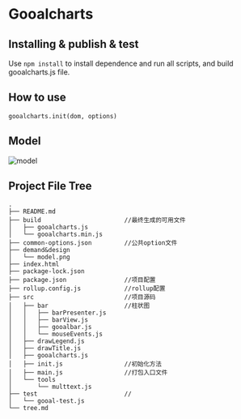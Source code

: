 # Gooalcharts

## Installing & publish & test

Use `npm install` to install dependence and run all scripts, and build gooalcharts.js file.

## How to use

``` 
gooalcharts.init(dom, options) 
```

## Model
![model](http://git.soyomics.com:9000/mars/gooal-charts/raw/master/demand&design/model.png)

## Project File Tree
```
.
├── README.md         
├── build                       //最终生成的可用文件
│   ├── gooalcharts.js
│   └── gooalcharts.min.js
├── common-options.json         //公共option文件
├── demand&design
│   └── model.png
├── index.html                  
├── package-lock.json
├── package.json                //项目配置
├── rollup.config.js            //rollup配置
├── src                         //项目源码
│   ├── bar                     //柱状图
│   │   ├── barPresenter.js
│   │   ├── barView.js
│   │   ├── gooalbar.js
│   │   └── mouseEvents.js
│   ├── drawLegend.js
│   ├── drawTitle.js
│   ├── gooalcharts.js
│   ├── init.js                 //初始化方法
│   ├── main.js                 //打包入口文件
│   └── tools
│       └── multtext.js
├── test                        //
│   └── gooal-test.js
└── tree.md

```

